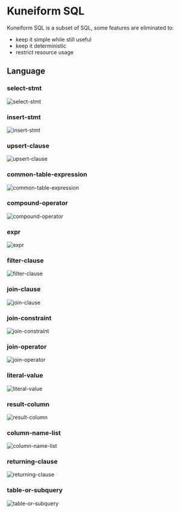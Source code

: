 # Kuneiform SQL

Kuneiform SQL is a subset of SQL, some features are eliminated to:
* keep it simple while still useful
* keep it deterministic
* restrict resource usage

## Language

### select-stmt
![select-stmt](./select-stmt.svg)

### insert-stmt
![insert-stmt](./insert-stmt.svg)

### upsert-clause
![upsert-clause](./upsert-clause.svg)

### common-table-expression
![common-table-expression](./common-table-expression.svg)

### compound-operator
![compound-operator](./compound-operator.svg)

### expr
![expr](./expr.svg)

### filter-clause
![filter-clause](./filter-clause.svg)

### join-clause
![join-clause](./join-clause.svg)

### join-constraint
![join-constraint](./join-constraint.svg)

### join-operator
![join-operator](./join-operator.svg)

### literal-value
![literal-value](./literal-value.svg)

### result-column
![result-column](./result-column.svg)

### column-name-list
![column-name-list](./column-name-list.svg)

### returning-clause
![returning-clause](./returning-clause.svg)

### table-or-subquery
![table-or-subquery](./table-or-subquery.svg)

